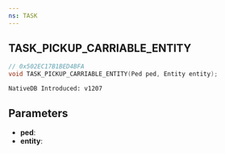```yaml
---
ns: TASK
---
```

## TASK_PICKUP_CARRIABLE_ENTITY

```c
// 0x502EC17B1BED4BFA
void TASK_PICKUP_CARRIABLE_ENTITY(Ped ped, Entity entity);
```

```
NativeDB Introduced: v1207
```

## Parameters
* **ped**:
* **entity**:
